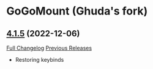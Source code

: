# GoGoMount (Ghuda's fork)

## [4.1.5](https://github.com/ghudavj/GoGoMount/tree/4.1.5) (2022-12-06)
[Full Changelog](https://github.com/ghudavj/GoGoMount/compare/4.1.4...4.1.5) [Previous Releases](https://github.com/ghudavj/GoGoMount/releases)

- Restoring keybinds  
